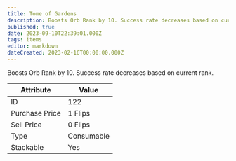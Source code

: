 ```yaml
---
title: Tome of Gardens
description: Boosts Orb Rank by 10. Success rate decreases based on current rank.
published: true
date: 2023-09-10T22:39:01.000Z
tags: items
editor: markdown
dateCreated: 2023-02-16T00:00:00.000Z
---
```


Boosts Orb Rank by 10. Success rate decreases based on current rank.

|Attribute|Value|
|-|-|
|ID|122|
|Purchase Price|1 Flips|
|Sell Price|0 Flips|
|Type|Consumable|
|Stackable|Yes|

